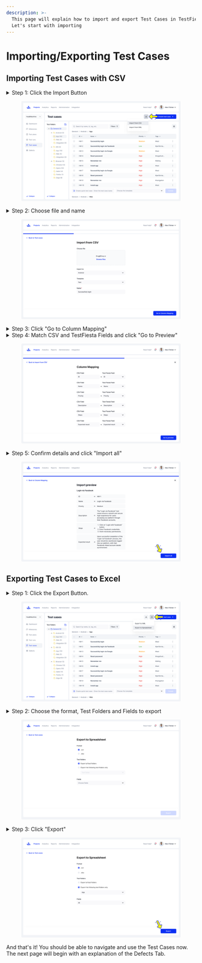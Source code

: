 ```yaml
---
description: >-
  This page will explain how to import and export Test Cases in TestFiesta.
  Let's start with importing
---
```


# Importing/Exporting Test Cases

## Importing Test Cases with CSV

<details>

<summary>Step 1: Click the Import Button </summary>

On the Test Cases home page, click the import button on the top right of the screen and choose "Import from CSV" from the choices. This will take you to the "Import from CSV" page

</details>

<figure><img src="../../.gitbook/assets/764_Test Cases 37_Test cases list (1).png" alt=""><figcaption></figcaption></figure>

<details>

<summary>Step 2: Choose file and name </summary>

Drag or drop a file to import, choose where your importing it to, the template and the name for the Test Case.&#x20;

</details>

<figure><img src="../../.gitbook/assets/765_Test Cases 38_Test cases list - Import from CSV - Step 16.png" alt=""><figcaption></figcaption></figure>

<details>

<summary>Step 3: Click "Go to Column Mapping" </summary>

This will bring you to the Column mapping page&#x20;

</details>

<details>

<summary>Step 4: Match CSV and TestFiesta Fields and click "Go to Preview"</summary>

Make sure the CSV fields match with the TestFiesta fields they will be importing into so that all fields import into TestFiesta appropriately.&#x20;

Once you are done, click "Go to preview" to see what the import will look like and will allow you to come back to Column mapping if you notice a mistake.&#x20;

</details>

<figure><img src="../../.gitbook/assets/768_Test Cases 41_Test cases list - Import from CSV - Step 17.png" alt=""><figcaption></figcaption></figure>

<details>

<summary>Step 5: Confirm details and click "Import all" </summary>

This will finish the import and your Test Case should appear in the available list.&#x20;

</details>

<figure><img src="../../.gitbook/assets/770_Test Cases 43_Test cases list - Import from CSV - Import preview (1).png" alt=""><figcaption></figcaption></figure>



## Exporting Test Cases to Excel

<details>

<summary>Step 1: Click the Export Button. </summary>

On the Test Cases home page, click the export button on the top right of the screen and choose "Export to " from the choices. This will take you to the "Export to Excel" page

</details>

<figure><img src="../../.gitbook/assets/773_Test Cases 44_Test cases list.png" alt=""><figcaption></figcaption></figure>

<details>

<summary>Step 2: Choose the format, Test Folders and Fields to export</summary>

You may choose between .csv or .xlsx formats to export. You may also choose to export all Test Folders or you can choose to export specific Test Folders. Finally you can choose all the fields you want to export to Excel.&#x20;

</details>

<figure><img src="../../.gitbook/assets/774_Test Cases 45_Test cases list - Export to Excel - Export all test suits.png" alt=""><figcaption></figcaption></figure>

<details>

<summary>Step 3: Click "Export" </summary>

Once you are done deciding what Test Folders and fields you want to export, click the "Export" button to complete the export.&#x20;

</details>

<figure><img src="../../.gitbook/assets/776_Test Cases 47_Test cases list - Export to Excel - Export the following test suits only - Back.png" alt=""><figcaption></figcaption></figure>

And that's it! You should be able to navigate and use the Test Cases now. The next page will begin with an explanation of the Defects Tab.
